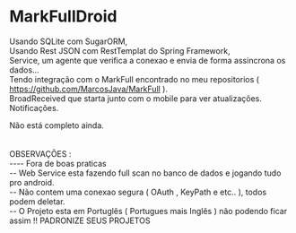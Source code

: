 # MarkFullDroid
Usando SQLite com SugarORM,<br> 
Usando Rest JSON com RestTemplat do Spring Framework,<br>
Service, um agente que verifica a conexao e envia de forma assincrona os dados... <br>
Tendo integração com o MarkFull encontrado no meu repositorios ( https://github.com/MarcosJava/MarkFull ).<br>
BroadReceived que starta junto com o mobile para ver atualizações. <br>
Notificações. <br>

Não está completo ainda.<br>
<br><br>
OBSERVAÇÕES : <br>
---- Fora de boas praticas <br>
-- Web Service esta fazendo full scan no banco de dados e jogando tudo pro android. <br>
-- Não contem uma conexao segura ( OAuth , KeyPath e etc.. ), todos podem deletar. <br>
-- O Projeto esta em Portuglês ( Portugues mais Inglês ) não podendo ficar assim !! PADRONIZE SEUS PROJETOS <br>
